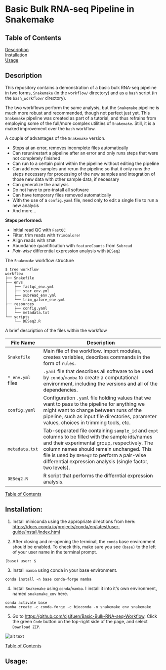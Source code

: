 # Basic Bulk RNA-seq Pipeline in Snakemake

<a name="toc"></a>
## Table of Contents
[Description](#Description)  
[Installation](#Installation)  
[Usage](#Usage)

## Description
This repository contains a demonstration of a basic bulk RNA-seq pipeline in two forms, `Snakemake` (in the `workflow/` directory) and as a `bash` script (in the `bash_workflow/` directory). 

The two workflows perform the same analysis, but the `Snakemake` pipeline is much more robust and recommended, though not perfect just yet. This `Snakemake` pipeline was created as part of a tutorial, and thus refrains from employing some of the full/more complex utilities of `Snakemake`. Still, it is a maked improvement over the `bash` workflow.

A couple of advantages of the `Snakemake` version.  
- Stops at an error, removes incomplete files automatically
- Can rerun/restart a pipeline after an error and only runs steps that were not completely finished
- Can run to a certain point within the pipeline without editing the pipeline
- Can add new samples and rerun the pipeline so that it only runs the steps necessary for processing of the new samples and integration of those new data with other sample data, if necessary
- Can generalize the analysis
- Do not have to pre-install all software
- Can have temporary files removed automatically
- With the use of a `config.yaml` file, need only to edit a single file to run a new analysis
- And more...

**Steps performed:**
- Initial read QC with `FastQC`  
- Filter, trim reads with `TrimGalore!`  
- Align reads with `STAR`  
- Abundance quantification with `featureCounts` from `Subread`  
- _Pair-wise_ differential expression analysis with `DESeq2`


The `Snakemake` workflow structure
```
$ tree workflow
workflow
├── Snakefile
├── envs
│   ├── fastqc_env.yml
│   ├── star_env.yml
│   ├── subread_env.yml
│   └── trim_galore_env.yml
├── resources
│   ├── config.yaml
│   └── metadata.txt
└── scripts
    └── DESeq2.R
```

A brief description of the files within the workflow

| File Name         | Description                                                                                                                                                                                                                                                                                                  |
|-------------------|--------------------------------------------------------------------------------------------------------------------------------------------------------------------------------------------------------------------------------------------------------------------------------------------------------------|
| `Snakefile`       | Main file of the workflow. Import modules, creates variables, describes commands in the form of `rules`.                                                                                                                                                                                                     |
| `*_env.yml` files | `.yaml` file that describes all software to be used by `conda`/`mamba` to create a computational environment, including the versions and all of the dependencies.                                                                                                                                            |
| `config.yaml`     | Configuration `.yaml` file holding values that we want to pass to the pipeline for anything we might want to change between runs of the pipeline, such as input file directories, parameter values, choices in trimming tools, etc.                                                                          |
| `metadata.txt`    | Tab-separated file containing `sample_id` and `expt` columns to be filled with the sample ids/names and their experimental group, respectively. The column names should remain unchanged. This file is used by `DESeq2` to perform a pair-wise differential expression analysis (single factor, two levels). |
| `DESeq2.R`        | R script that performs the differntial expression analysis.                                                                                                                                                                                                                                                  |

[Table of Contents](#toc)

## Installation:
1. Install miniconda using the appropriate directions from here:
https://docs.conda.io/projects/conda/en/latest/user-guide/install/index.html

2. After closing and re-opening the terminal, the `conda` base environment should be enabled. To check this, make sure you see `(base)` to the left of your user name in the terminal prompt.
 ```
 (base) user: $
 ```
3. Install `mamba` using conda in your base environment.   
```
conda install -n base conda-forge mamba
```
4. Install `Snakemake` using `conda`/`mamba`. I install it into it's own environment, named `snakemake_env` here.   
```
conda activate base
mamba create -c conda-forge -c bioconda -n snakemake_env snakemake
```
5. Go to https://github.com/cjsifuen/Basic-Bulk-RNA-seq-Workflow. Click the green `Code` button on the top-right side of the page, and select `Download ZIP`. 

![alt text](https://github.com/cjsifuen/Basic-Bulk-RNA-seq-Workflow/blob/master/image.jpg?raw=true)


[Table of Contents](#toc)

## Usage:
